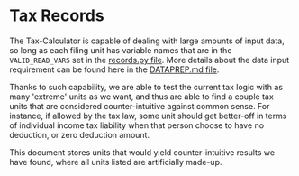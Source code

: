 Tax Records
==============

The Tax-Calculator is capable of dealing with large amounts of input data, 
so long as each filing unit has variable names that are in the 
`VALID_READ_VARS` set in the
[records.py file](https://github.com/open-source-economics/Tax-Calculator/blob/master/taxcalc/records.py). 
More details about the data input requirement can be found here in the 
[DATAPREP.md file](https://github.com/open-source-economics/Tax-Calculator/blob/master/DATAPREP.md). 

Thanks to such capability, we are able to test the current tax logic with as many 
'extreme' units as we want, and thus are able to find a couple tax units that 
are considered counter-intuitive against common sense. For instance, if allowed 
by the tax law, some unit should get better-off in terms of individual income 
tax liability when that person choose to have no deduction, or zero deduction amount.

This document stores units that would yield counter-intuitive results we have found, 
where all units listed are artificially made-up. 